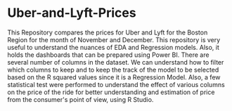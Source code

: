 # Uber-and-Lyft-Prices
This Repository compares the prices for Uber and Lyft for the Boston Region for the month of November and December. This repository is very useful to understand the nuances of EDA and Regression models. Also, it holds the dashboards that can be prepared using Power BI. 
There are several number of columns in the dataset. We can understand how to filter which columns to keep and to keep the track of the model to be selected based on the R squared values since it is a Regression Model. 
Also, a few statistical test were performed to understand the effect of various columns on the price of the ride for better understanding and estimation of price from the consumer's point of view, using R Studio. 
